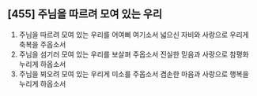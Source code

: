 ## [455] 주님을 따르려 모여 있는 우리

1) 주님을 따르려 모여 있는 우리를 어여삐 여기소서 넓으신 자비와 사랑으로 우리게 축복을 주옵소서  
2) 주님을 섬기러 모여 있는 우리를 보살펴 주옵소서 진실한 믿음과 사랑으로 참평화 누리게 하옵소서  
3) 주님을 뵈오려 모여 있는 우리게 미소를 주옵소서 겸손한 마음과 사랑으로 행복을 누리게 하옵소서
